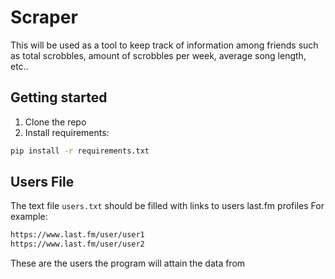 # Scraper

This will be used as a tool to keep track of information among friends such as total scrobbles, amount of scrobbles per week, average song length, etc..

## Getting started

1. Clone the repo
2. Install requirements:

```sh
pip install -r requirements.txt
```

## Users File

The text file ```users.txt``` should be filled with links to users last.fm profiles
For example:

```sh
https://www.last.fm/user/user1
https://www.last.fm/user/user2
```

These are the users the program will attain the data from